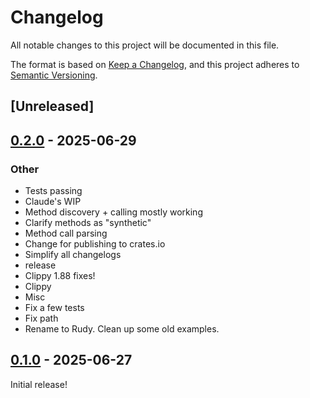 # Changelog

All notable changes to this project will be documented in this file.

The format is based on [Keep a Changelog](https://keepachangelog.com/en/1.0.0/),
and this project adheres to [Semantic Versioning](https://semver.org/spec/v2.0.0.html).

## [Unreleased]

## [0.2.0](https://github.com/samscott89/rudy/compare/rudy-parser-v0.1.0...rudy-parser-v0.2.0) - 2025-06-29

### Other

- Tests passing
- Claude's WIP
- Method discovery + calling mostly working
- Clarify methods as "synthetic"
- Method call parsing
- Change for publishing to crates.io
- Simplify all changelogs
- release
- Clippy 1.88 fixes!
- Clippy
- Misc
- Fix a few tests
- Fix path
- Rename to Rudy. Clean up some old examples.

## [0.1.0](https://github.com/samscott89/rudy/releases/tag/rudy-parser-v0.1.0) - 2025-06-27

Initial release!